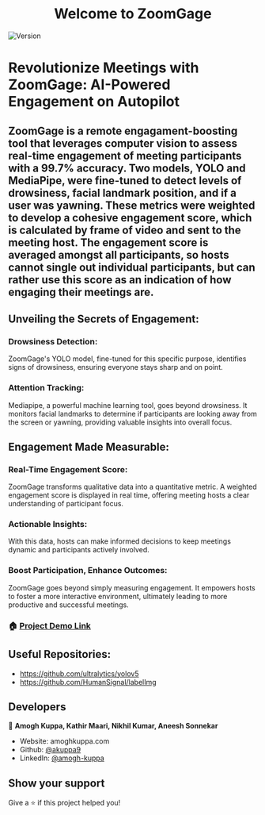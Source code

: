 <h1 align="center">Welcome to ZoomGage</h1>
<p>
  <img alt="Version" src="https://img.shields.io/badge/version-0.0.0-blue.svg?cacheSeconds=2592000" />
</p>

# Revolutionize Meetings with ZoomGage: AI-Powered Engagement on Autopilot

## ZoomGage is a remote engagament-boosting tool that leverages computer vision to assess real-time engagement of meeting participants with a 99.7% accuracy. Two models, YOLO and MediaPipe, were fine-tuned to detect levels of drowsiness, facial landmark position, and if a user was yawning. These metrics were weighted to develop a cohesive engagement score, which is calculated by frame of video and sent to the meeting host. The engagement score is averaged amongst all participants, so hosts cannot single out individual participants, but can rather use this score as an indication of how engaging their meetings are.

## Unveiling the Secrets of Engagement:

### Drowsiness Detection: 

ZoomGage's YOLO model, fine-tuned for this specific purpose, identifies signs of drowsiness, ensuring everyone stays sharp and on point.

### Attention Tracking: 

Mediapipe, a powerful machine learning tool, goes beyond drowsiness. It monitors facial landmarks to determine if participants are looking away from the screen or yawning, providing valuable insights into overall focus.

## Engagement Made Measurable:

### Real-Time Engagement Score: 

ZoomGage transforms qualitative data into a quantitative metric. A weighted engagement score is displayed in real time, offering meeting hosts a clear understanding of participant focus.

### Actionable Insights: 

With this data, hosts can make informed decisions to keep meetings dynamic and participants actively involved.

### Boost Participation, Enhance Outcomes:

ZoomGage goes beyond simply measuring engagement. It empowers hosts to foster a more interactive environment, ultimately leading to more productive and successful meetings.


### 🏠 [Project Demo Link](https://drive.google.com/file/d/1hlxHbw6xG_T2CZuRHWsxTX9gb0fsbuX5/view?usp=drive_link)

## Useful Repositories:
- https://github.com/ultralytics/yolov5
- https://github.com/HumanSignal/labelImg

## Developers

👤 **Amogh Kuppa, Kathir Maari, Nikhil Kumar, Aneesh Sonnekar**

* Website: amoghkuppa.com
* Github: [@akuppa9](https://github.com/akuppa9)
* LinkedIn: [@amogh-kuppa](https://linkedin.com/in/amogh-kuppa)

## Show your support

Give a ⭐️ if this project helped you!

